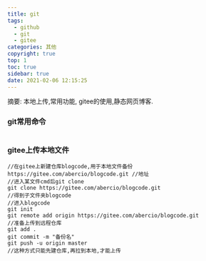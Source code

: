 ```yaml
---
title: git
tags:
  - github
  - git
  - gitee
categories: 其他
copyright: true
top: 1
toc: true
sidebar: true
date: 2021-02-06 12:15:25
---
```

摘要:
    本地上传,常用功能,
    gitee的使用,静态网页博客.

<!-- more -->

### git常用命令

```

```

### gitee上传本地文件

```
//在gitee上新建仓库blogcode,用于本地文件备份
https://gitee.com/abercio/blogcode.git //地址
//进入某文件cmd后git clone
git clone https://gitee.com/abercio/blogcode.git
//得到子文件夹blogcode
//进入blogcode
git init
git remote add origin https://gitee.com/abercio/blogcode.git
//准备上传到远程仓库
git add .
git commit -m "备份名"
git push -u origin master
//这种方式只能先建仓库,再拉到本地,才能上传
```

